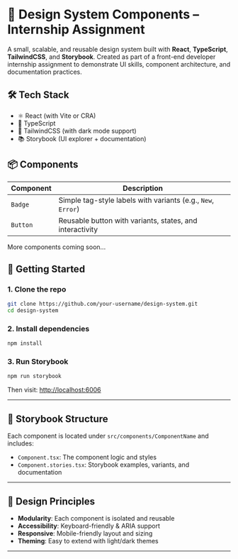 

# 🌈 Design System Components – Internship Assignment

A small, scalable, and reusable design system built with **React**, **TypeScript**, **TailwindCSS**, and **Storybook**. Created as part of a front-end developer internship assignment to demonstrate UI skills, component architecture, and documentation practices.


## 🛠 Tech Stack

- ⚛️ React (with Vite or CRA)
- 🧠 TypeScript
- 🎨 TailwindCSS (with dark mode support)
- 📚 Storybook (UI explorer + documentation)


## 📦 Components

| Component | Description                         |
|----------|-------------------------------------|
| `Badge`  | Simple tag-style labels with variants (e.g., `New`, `Error`) |
| `Button` | Reusable button with variants, states, and interactivity |

More components coming soon...



## 🚀 Getting Started

### 1. Clone the repo

```bash
git clone https://github.com/your-username/design-system.git
cd design-system
```

### 2. Install dependencies

```bash
npm install
```

### 3. Run Storybook

```bash
npm run storybook
```

Then visit: [http://localhost:6006](http://localhost:6006)

---

## 🧩 Storybook Structure

Each component is located under `src/components/ComponentName` and includes:

- `Component.tsx`: The component logic and styles
- `Component.stories.tsx`: Storybook examples, variants, and documentation

---

## 📐 Design Principles

- **Modularity**: Each component is isolated and reusable
- **Accessibility**: Keyboard-friendly & ARIA support
- **Responsive**: Mobile-friendly layout and sizing
- **Theming**: Easy to extend with light/dark themes

---

